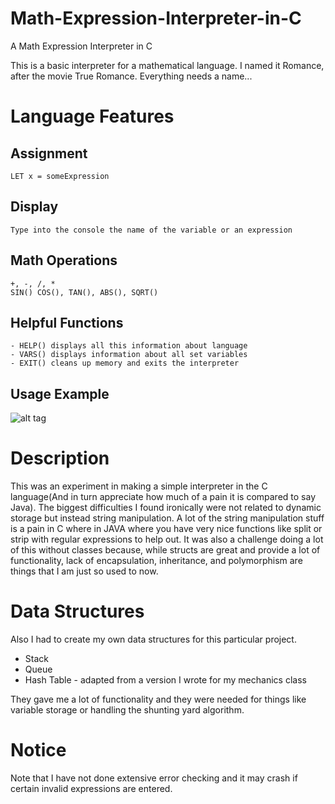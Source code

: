 # Math-Expression-Interpreter-in-C
A Math Expression Interpreter in C

This is a basic interpreter for a mathematical language.  I named it Romance, after the movie True Romance.  Everything needs a name...  

# Language Features

  ## Assignment
    LET x = someExpression
  ## Display
    Type into the console the name of the variable or an expression
  ## Math Operations
    +, -, /, *
    SIN() COS(), TAN(), ABS(), SQRT()
  ## Helpful Functions
    - HELP() displays all this information about language
    - VARS() displays information about all set variables
    - EXIT() cleans up memory and exits the interpreter
  ## Usage Example
![alt tag](http://evanputnam.com/wp-content/uploads/2018/01/Screen-Shot-2018-01-04-at-3.34.47-AM.png "Description goes here")
 


# Description
This was an experiment in making a simple interpreter in the C language(And in turn appreciate how much of a pain it is compared to say Java).
The biggest difficulties I found ironically were not related to dynamic storage but instead string manipulation.
A lot of the string manipulation stuff is a pain in C where in JAVA where you have very nice functions like split or
strip with regular expressions to help out.  It was also a challenge doing a lot of this without classes because, while
structs are great and provide a lot of functionality, lack of encapsulation, inheritance, and polymorphism are things that I am just so used to now.

# Data Structures
Also I had to create my own data structures for this particular project.
- Stack
- Queue
- Hash Table - adapted from a version I wrote for my mechanics class

They gave me a lot of functionality and they were needed for things like variable storage or
handling the shunting yard algorithm.


# Notice
Note that I have not done extensive error checking and it may crash if certain invalid expressions are entered.

